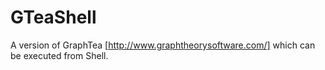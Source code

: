 # GTeaShell
A version of GraphTea [http://www.graphtheorysoftware.com/] which can be executed from Shell.
